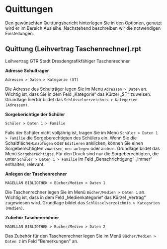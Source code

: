 
# Quittungen

Den gewünschten Quittungsbericht hinterlegen Sie in den Optionen, genutzt wird er im Bereich Ausleihe. Nachstehend beschreiben wir die notwendigen Einstellungen.

## Quittung (Leihvertrag Taschenrechner).rpt

Leihvertrag GTR Stadt Dresdengrafikfähiger Taschenrechner

**Adresse Schulträger**

`Adressen > Daten > Kategorie (ST)`

Die Adresse des Schulträger legen Sie im Menu `Adressen > Daten` an. Wichtig ist, dass Sie in dem Feld „Kategorie“ das Kürzel „ST“ zuweisen. Grundlage hierfür bildet das `Schlüsselverzeichnis > Kategorien (Adressen)`.

**Sorgeberichtige der Schüler**

`Schüler > Daten 1 > Familie`

Falls der Schüler nicht volljährig ist, tragen Sie im Menü `Schüler > Daten 1 > Familie` die Sorgeberechtigten des Schülers ein. Wenn Sie die Schaltfläche`Hinzufügen` oder `Editieren` anklicken, können Sie einen Sorgeberechtigten `zuweisen`, `neu anlegen` oder `ändern`. Grundlage bildet das Menü `Sorgeberechtigte`. Für den Druck sind nur die Sorgeberechtigten, die unter  `Schüler > Daten 1 > Familie`  im Feld „Benachrichtigung“ „immer“ enthalten, relevant.

**Anlegen der Taschenrechner**

`MAGELLAN BIBLIOTHEK > Bücher/Medien > Daten 1`

Die Taschenrechner legen Sie im Menü `Bücher/Medien > Daten 1` an. Wichtig ist, dass in dem Feld „Medienkategorie“ das Kürzel „Vertrag“ zugewiesen wird. Grundlage bildet das `Schlüsselverzeichnis > Kategorien (Medien)`.

**Zubehör Taschenrechner**

`MAGELLAN BIBLIOTHEK > Bücher/Medien > Daten 2`

Das Zubehör für den Taschenrechner legen Sie im Menü `Bücher/Medien > Daten 2` im Feld "Bemerkungen" an.


